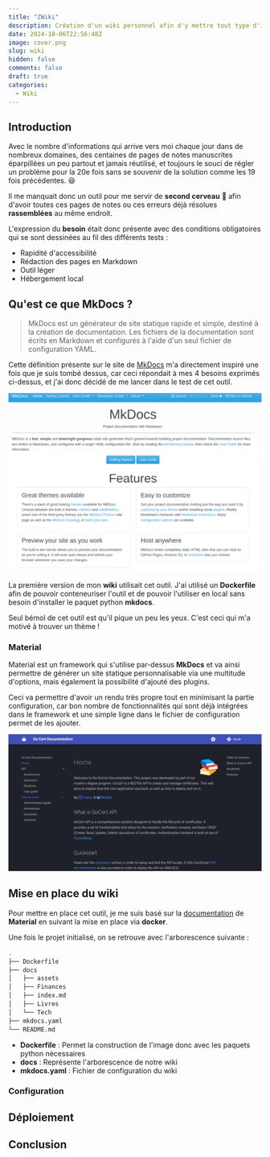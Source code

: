 ```yaml
---
title: "ZWiki"
description: Création d'un wiki personnel afin d'y mettre tout type d'information.
date: 2024-10-06T22:56:48Z
image: cover.png
slug: wiki
hidden: false
comments: false
draft: true
categories:
  - Wiki
---
```


## Introduction

Avec le nombre d'informations qui arrive vers moi chaque jour dans de nombreux domaines, des centaines de pages de notes manuscrites éparpillées un peu partout et jamais réutilisé, et toujours le souci de régler un problème pour la 20e fois sans se souvenir de la solution comme les 19 fois précédentes. 😆

Il me manquait donc un outil pour me servir de **second cerveau** 🧠 afin d'avoir toutes ces pages de notes ou ces erreurs déjà résolues **rassemblées** au même endroit.

L'expression du **besoin** était donc présente avec des conditions obligatoires qui se sont dessinées au fil des différents tests :

- Rapidité d'accessibilité
- Rédaction des pages en Markdown
- Outil léger
- Hébergement local

## Qu'est ce que MkDocs ?

> MkDocs est un générateur de site statique rapide et simple, destiné à la création de documentation. Les fichiers de la documentation sont écrits en Markdown et configurés à l'aide d'un seul fichier de configuration YAML.

Cette définition présente sur le site de [MkDocs](https://www.mkdocs.org/) m'a directement inspiré une fois que je suis tombé dessus, car ceci répondait à mes 4 besoins exprimés ci-dessus, et j'ai donc décidé de me lancer dans le test
de cet outil.

![Site MkDocs](mkdocs.png)

La première version de mon **wiki** utilisait cet outil. J'ai utilisé un **Dockerfile** afin de pouvoir conteneuriser l'outil et de pouvoir l'utiliser en local sans besoin d'installer le paquet python **mkdocs**.

Seul bémol de cet outil est qu'il pique un peu les yeux. C'est ceci qui m'a motivé à trouver un thème !

### Material

Material est un framework qui s'utilise par-dessus **MkDocs** et va ainsi permettre de générer un site statique personnalisable via une multitude d'options, mais également la possibilité d'ajouté des plugins.

Ceci va permettre d'avoir un rendu très propre tout en minimisant la partie configuration, car bon nombre de fonctionnalités qui sont déjà intégrées dans le framework et une simple ligne dans le fichier de configuration permet de les ajouter.

![Exemple MkDocs avec Material](mkdocs_example.png)

## Mise en place du wiki

Pour mettre en place cet outil, je me suis basé sur la [documentation](https://squidfunk.github.io/mkdocs-material/creating-your-site/) de **Material** en suivant la mise en place via **docker**.

Une fois le projet initialisé, on se retrouve avec l'arborescence suivante :

```bash
.
├── Dockerfile
├── docs
│   ├── assets
│   ├── Finances
│   ├── index.md
│   ├── Livres
│   └── Tech
├── mkdocs.yaml
└── README.md
```

- **Dockerfile** : Permet la construction de l'image donc avec les paquets python nécessaires
- **docs** : Représente l'arborescence de notre wiki
- **mkdocs.yaml** : Fichier de configuration du wiki

### Configuration


## Déploiement

## Conclusion
